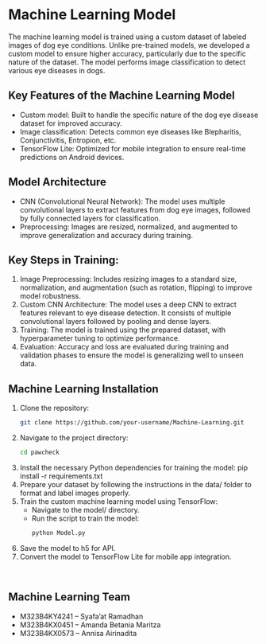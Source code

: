 # Machine Learning Model
The machine learning model is trained using a custom dataset of labeled images of dog eye conditions. Unlike pre-trained models, we developed a custom model to ensure higher accuracy, particularly due to the specific nature of the dataset. The model performs image classification to detect various eye diseases in dogs.

## Key Features of the Machine Learning Model
* Custom model: Built to handle the specific nature of the dog eye disease dataset for improved accuracy.
* Image classification: Detects common eye diseases like Blepharitis, Conjunctivitis, Entropion, etc.
* TensorFlow Lite: Optimized for mobile integration to ensure real-time predictions on Android devices.

## Model Architecture
* CNN (Convolutional Neural Network): The model uses multiple convolutional layers to extract features from dog eye images, followed by fully connected layers for classification.
* Preprocessing: Images are resized, normalized, and augmented to improve generalization and accuracy during training.

## Key Steps in Training:
1. Image Preprocessing: Includes resizing images to a standard size, normalization, and augmentation (such as rotation, flipping) to improve model robustness.
2. Custom CNN Architecture: The model uses a deep CNN to extract features relevant to eye disease detection. It consists of multiple convolutional layers followed by pooling and dense layers.
3. Training: The model is trained using the prepared dataset, with hyperparameter tuning to optimize performance.
4. Evaluation: Accuracy and loss are evaluated during training and validation phases to ensure the model is generalizing well to unseen data.

## Machine Learning Installation
1. Clone the repository:
   ```bash
   git clone https://github.com/your-username/Machine-Learning.git
2. Navigate to the project directory:
   ```bash
   cd pawcheck
3. Install the necessary Python dependencies for training the model:
   pip install -r requirements.txt
4. Prepare your dataset by following the instructions in the data/ folder to format and label images properly.
5. Train the custom machine learning model using TensorFlow:
   * Navigate to the model/ directory.
   * Run the script to train the model:
      ```bash
      python Model.py
6. Save the model to h5 for API.
7. Convert the model to TensorFlow Lite for mobile app integration.
<br>

## Machine Learning Team<br/> 
* M323B4KY4241 – Syafa’at Ramadhan
* M323B4KX0451 – Amanda Betania Maritza
* M323B4KX0573 – Annisa Airinadita

